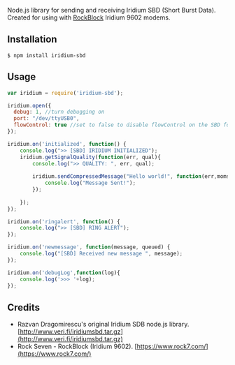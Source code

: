 Node.js library for sending and receiving Iridium SBD (Short Burst Data). Created for using with [RockBlock](http://www.rock7.com)  Iridium 9602 modems.


## Installation
```console
$ npm install iridium-sbd
```

## Usage
```javascript
var iridium = require('iridium-sbd');

iridium.open({
  debug: 1, //turn debugging on
  port: "/dev/ttyUSB0",
  flowControl: true //set to false to disable flowControl on the SBD for 3-wire UART setups 
});

iridium.on('initialized', function() {
	console.log(">> [SBD] IRIDIUM INITIALIZED");
	iridium.getSignalQuality(function(err, qual){
		console.log(">> QUALITY: ", err, qual);
		
		iridium.sendCompressedMessage("Hello world!", function(err,momsn){
			console.log("Message Sent!");
		});	
		
	});
});

iridium.on('ringalert', function() {
	console.log(">> [SBD] RING ALERT");
});

iridium.on('newmessage', function(message, queued) {
	console.log("[SBD] Received new message ", message);
});

iridium.on('debugLog',function(log){
	console.log('>>> '+log);
});


```


## Credits

 - Razvan Dragomirescu's original Iridium SDB node.js library. [http://www.veri.fi/iridiumsbd.tar.gz](http://www.veri.fi/iridiumsbd.tar.gz)
 - Rock Seven - RockBlock (Iridium 9602). [https://www.rock7.com/](https://www.rock7.com/)
 
 